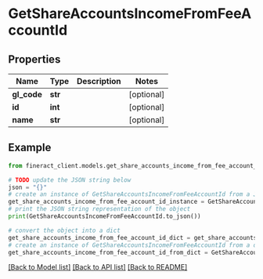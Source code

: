 # GetShareAccountsIncomeFromFeeAccountId


## Properties

Name | Type | Description | Notes
------------ | ------------- | ------------- | -------------
**gl_code** | **str** |  | [optional] 
**id** | **int** |  | [optional] 
**name** | **str** |  | [optional] 

## Example

```python
from fineract_client.models.get_share_accounts_income_from_fee_account_id import GetShareAccountsIncomeFromFeeAccountId

# TODO update the JSON string below
json = "{}"
# create an instance of GetShareAccountsIncomeFromFeeAccountId from a JSON string
get_share_accounts_income_from_fee_account_id_instance = GetShareAccountsIncomeFromFeeAccountId.from_json(json)
# print the JSON string representation of the object
print(GetShareAccountsIncomeFromFeeAccountId.to_json())

# convert the object into a dict
get_share_accounts_income_from_fee_account_id_dict = get_share_accounts_income_from_fee_account_id_instance.to_dict()
# create an instance of GetShareAccountsIncomeFromFeeAccountId from a dict
get_share_accounts_income_from_fee_account_id_from_dict = GetShareAccountsIncomeFromFeeAccountId.from_dict(get_share_accounts_income_from_fee_account_id_dict)
```
[[Back to Model list]](../README.md#documentation-for-models) [[Back to API list]](../README.md#documentation-for-api-endpoints) [[Back to README]](../README.md)


